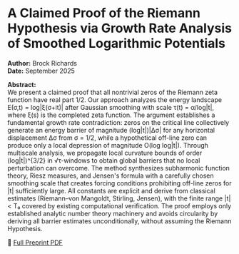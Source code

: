 # A Claimed Proof of the Riemann Hypothesis via Growth Rate Analysis of Smoothed Logarithmic Potentials

**Author:** Brock Richards  
**Date:** September 2025  

**Abstract:**  
We present a claimed proof that all nontrivial zeros of the Riemann zeta function have real part 1/2. Our approach analyzes the energy landscape E(σ,t) = log|ξ(σ+it)| after Gaussian smoothing with scale τ(t) = α/log|t|, where ξ(s) is the completed zeta function. The argument establishes a fundamental growth rate contradiction: zeros on the critical line collectively generate an energy barrier of magnitude (log|t|)|Δσ| for any horizontal displacement Δσ from σ = 1/2, while a hypothetical off-line zero can produce only a local depression of magnitude O(log log|t|). Through multiscale analysis, we propagate local curvature bounds of order (log|t|)^{3/2} in √τ-windows to obtain global barriers that no local perturbation can overcome. The method synthesizes subharmonic function theory, Riesz measures, and Jensen's formula with a carefully chosen smoothing scale that creates forcing conditions prohibiting off-line zeros for |t| sufficiently large. All constants are explicit and derive from classical estimates (Riemann–von Mangoldt, Stirling, Jensen), with the finite range |t| < T₀ covered by existing computational verification. The proof employs only established analytic number theory machinery and avoids circularity by deriving all barrier estimates unconditionally, without assuming the Riemann Hypothesis.  

📄 [Full Preprint PDF](RH-GrowthRate-Proof.pdf)
